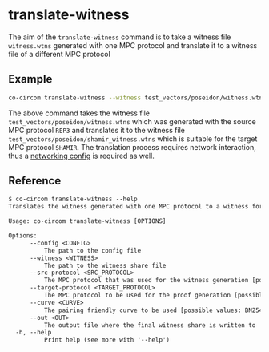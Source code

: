 # translate-witness

The aim of the `translate-witness` command is to take a witness file `witness.wtns` generated with one MPC protocol and translate it to a witness file of a different MPC protocol

## Example

```bash
co-circom translate-witness --witness test_vectors/poseidon/witness.wtns --src-protocol REP3 --target-protocol SHAMIR --curve BN254 --config configs/party1.toml --out test_vectors/poseidon/shamir_witness.wtns
```

The above command takes the witness file `test_vectors/poseidon/witness.wtns` which was generated with the source MPC protocol `REP3` and translates it to the witness file `test_vectors/poseidon/shamir_witness.wtns` which is suitable for the target MPC protocol `SHAMIR`. The translation process requires network interaction, thus a [networking config](./config.md) is required as well.

## Reference

```txt
$ co-circom translate-witness --help
Translates the witness generated with one MPC protocol to a witness for a different one

Usage: co-circom translate-witness [OPTIONS]

Options:
      --config <CONFIG>
          The path to the config file
      --witness <WITNESS>
          The path to the witness share file
      --src-protocol <SRC_PROTOCOL>
          The MPC protocol that was used for the witness generation [possible values: REP3, SHAMIR]
      --target-protocol <TARGET_PROTOCOL>
          The MPC protocol to be used for the proof generation [possible values: REP3, SHAMIR]
      --curve <CURVE>
          The pairing friendly curve to be used [possible values: BN254, BLS12-381]
      --out <OUT>
          The output file where the final witness share is written to
  -h, --help
          Print help (see more with '--help')
```
